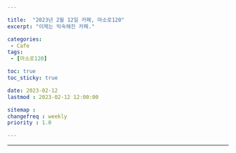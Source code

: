 ```yaml
---

title:  "2023년 2월 12일 카페, 마소로120"
excerpt: "이제는 익숙해진 카페."

categories:
 - Cafe
tags:
 - [마소로120]

toc: true
toc_sticky: true

date: 2023-02-12
lastmod : 2023-02-12 12:00:00

sitemap :
changefreq : weekly
priority : 1.0

---
```

---
